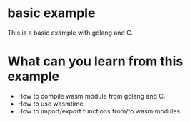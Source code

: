 # basic example
This is a basic example with golang and C. 

# What can you learn from this example 
- How to compile wasm module from golang and C. 
- How to use wasmtime. 
- How to import/export functions from/to wasm modules. 
